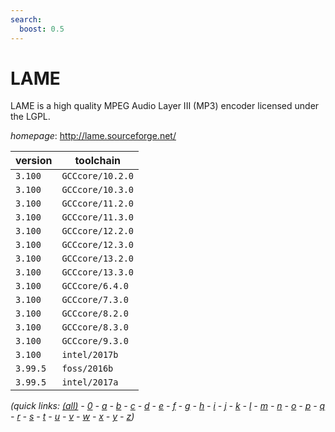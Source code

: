 ```yaml
---
search:
  boost: 0.5
---
```

# LAME

LAME is a high quality MPEG Audio Layer III (MP3) encoder licensed under the LGPL.

*homepage*: <http://lame.sourceforge.net/>

version | toolchain
--------|----------
``3.100`` | ``GCCcore/10.2.0``
``3.100`` | ``GCCcore/10.3.0``
``3.100`` | ``GCCcore/11.2.0``
``3.100`` | ``GCCcore/11.3.0``
``3.100`` | ``GCCcore/12.2.0``
``3.100`` | ``GCCcore/12.3.0``
``3.100`` | ``GCCcore/13.2.0``
``3.100`` | ``GCCcore/13.3.0``
``3.100`` | ``GCCcore/6.4.0``
``3.100`` | ``GCCcore/7.3.0``
``3.100`` | ``GCCcore/8.2.0``
``3.100`` | ``GCCcore/8.3.0``
``3.100`` | ``GCCcore/9.3.0``
``3.100`` | ``intel/2017b``
``3.99.5`` | ``foss/2016b``
``3.99.5`` | ``intel/2017a``


*(quick links: [(all)](../index.md) - [0](../0/index.md) - [a](../a/index.md) - [b](../b/index.md) - [c](../c/index.md) - [d](../d/index.md) - [e](../e/index.md) - [f](../f/index.md) - [g](../g/index.md) - [h](../h/index.md) - [i](../i/index.md) - [j](../j/index.md) - [k](../k/index.md) - [l](../l/index.md) - [m](../m/index.md) - [n](../n/index.md) - [o](../o/index.md) - [p](../p/index.md) - [q](../q/index.md) - [r](../r/index.md) - [s](../s/index.md) - [t](../t/index.md) - [u](../u/index.md) - [v](../v/index.md) - [w](../w/index.md) - [x](../x/index.md) - [y](../y/index.md) - [z](../z/index.md))*

